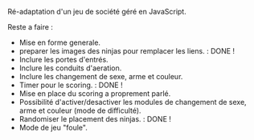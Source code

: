 Ré-adaptation d'un jeu de société géré en JavaScript.

Reste a faire :
* Mise en forme generale.
* preparer les images des ninjas pour remplacer les liens. : DONE !
* Inclure les portes d'entrés.
* Inclure les conduits d'aeration.
* Inclure les changement de sexe, arme et couleur.
* Timer pour le scoring. : DONE !
* Mise en place du scoring a proprement parlé.
* Possibilité d'activer/desactiver les modules de changement de sexe, arme et couleur (mode de difficulté).
* Randomiser le placement des ninjas. : DONE !
* Mode de jeu "foule".
